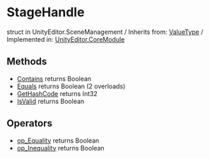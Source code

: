 # StageHandle
struct in UnityEditor.SceneManagement
 / Inherits from: <a href="https://docs.unity3d.com/6000.2/Documentation/ScriptReference/ValueType.html">ValueType</a> / Implemented in: <a href="https://docs.unity3d.com/6000.2/Documentation/ScriptReference/UnityEditor.CoreModule.html">UnityEditor.CoreModule</a>

## Methods
- <a href="https://docs.unity3d.com/6000.2/Documentation/ScriptReference/StageHandle.Contains.html">Contains</a> returns Boolean
- <a href="https://docs.unity3d.com/6000.2/Documentation/ScriptReference/StageHandle.Equals.html">Equals</a> returns Boolean (2 overloads)
- <a href="https://docs.unity3d.com/6000.2/Documentation/ScriptReference/StageHandle.GetHashCode.html">GetHashCode</a> returns Int32
- <a href="https://docs.unity3d.com/6000.2/Documentation/ScriptReference/StageHandle.IsValid.html">IsValid</a> returns Boolean

## Operators
- <a href="https://docs.unity3d.com/6000.2/Documentation/ScriptReference/StageHandle.op_Equality.html">op_Equality</a> returns Boolean
- <a href="https://docs.unity3d.com/6000.2/Documentation/ScriptReference/StageHandle.op_Inequality.html">op_Inequality</a> returns Boolean
